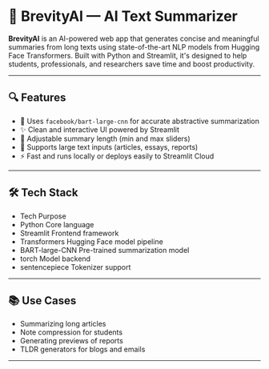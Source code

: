 # 📝 BrevityAI — AI Text Summarizer

**BrevityAI** is an AI-powered web app that generates concise and meaningful summaries from long texts using state-of-the-art NLP models from Hugging Face Transformers. Built with Python and Streamlit, it's designed to help students, professionals, and researchers save time and boost productivity.

---

## 🔍 Features

- 🧠 Uses `facebook/bart-large-cnn` for accurate abstractive summarization
- ✨ Clean and interactive UI powered by Streamlit
- 🔧 Adjustable summary length (min and max sliders)
- 📄 Supports large text inputs (articles, essays, reports)
- ⚡ Fast and runs locally or deploys easily to Streamlit Cloud

---

## 🛠️ Tech Stack
- Tech	Purpose
- Python	Core language
- Streamlit	Frontend framework
- Transformers	Hugging Face model pipeline
- BART-large-CNN	Pre-trained summarization model
- torch	Model backend
- sentencepiece	Tokenizer support

---

## 📚 Use Cases
- Summarizing long articles
- Note compression for students
- Generating previews of reports
- TLDR generators for blogs and emails

---
